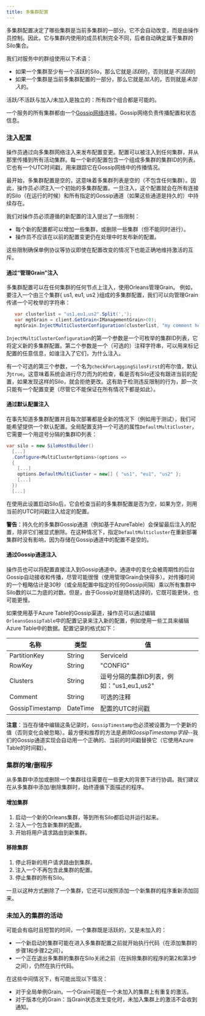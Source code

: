 ```yaml
---
title: 多集群配置
---
```


多集群配置决定了哪些集群是当前多集群的一部分。它不会自动改变，而是由操作员控制。因此，它与集群内使用的成员机制完全不同，后者自动确定属于集群的Silo集合。

我们对服务中的群组使用以下术语：
- 如果一个集群至少有一个活跃的Silo，那么它就是*活跃*的，否则就是*不活跃*的
- 如果一个集群是当前多集群配置的一部分，那么它就是*加入*的，否则就是*未加入*的。

活跃/不活跃与加入/未加入是独立的：所有四个组合都是可能的。

一个服务的所有集群都由一个[Gossip网络](GossipChannels.md)连接。Gossip网络负责传播配置和状态信息。 

### 注入配置

操作员通过向多集群网络注入来发布配置变更。配置可以被注入到任何集群，并从那里传播到所有活动集群。每一个新的配置包含一个组成多集群的集群ID的列表。它也有一个UTC时间戳，用来跟踪它在Gossip网络中的传播情况。

最开始，多集群配置是空的，这意味着多集群列表是空的（不包含任何集群）。因此，操作员*必须*注入一个初始的多集群配置。一旦注入，这个配置就会在所有连接的Silo（在运行的时候）和所有指定的Gossip通道（如果这些通道是持久的）中持续存在。

我们对操作员必须遵循的新配置的注入提出了一些限制：
-	每个新的配置都可以增加一些集群，或删除一些集群（但不能同时进行）。
-	操作员不应该在以前的配置变更仍在处理中时发布新的配置。

这些限制确保单例协议等协议即使在配置改变的情况下也能正确地维持激活的互斥。

#### 通过“管理Grain”注入

多集群配置可以在任何集群的任何节点上注入，使用Orleans管理Grain。
例如，要注入一个由三个集群{ us1, eu1, us2 }组成的多集群配置，我们可以向管理Grain传递一个可枚举的字符串：

```csharp
   var clusterlist = "us1,eu1,us2".Split(',');
   var mgtGrain = client.GetGrain<IManagementGrain>(0);	
   mgtGrain.InjectMultiClusterConfiguration(clusterlist, "my comment here"));
```

`InjectMultiClusterConfiguration`的第一个参数是一个可枚举的集群ID列表，它将定义新的多集群配置。第二个参数是一个（可选的）注释字符串，可以用来标记配置的任意信息，如谁注入了它们，为什么注入。

有一个可选的第三个参数，一个名为`checkForLaggingSilosFirst`的布尔值，默认为`true`。这意味着系统会进行尽力而为的检查，看是否有Silo还没有跟进当前的配置，如果发现这样的Silo，就会拒绝更改。这有助于检测违反限制的行为，即一次只能有一个配置变更（尽管它不能保证在所有情况下都是如此）。

#### 通过默认配置注入

在事先知道多集群配置并且每次部署都是全新的情况下（例如用于测试），我们可能希望提供一个默认配置。全局配置支持一个可选的属性`DefaultMultiCluster`，它需要一个用逗号分隔的集群ID列表：

```csharp
var silo = new SiloHostBuilder()
  [...]
  .Configure<MultiClusterOptions>(options => 
  {
    [...]
    options.DefaultMultiCluster = new[] { "us1", "eu1", "us2" }; 
    [...]
  })
  [...]
```

在使用此设置启动Silo后，它会检查当前的多集群配置是否为空，如果为空，则用当前的UTC时间戳注入给定的配置。

**警告**：持久化的多集群Gossip通道（例如基于AzureTable）会保留最后注入的配置，除非它们被显式删除。在这种情况下，指定`DefaultMulticluster`在重新部署集群时没有影响，因为存储在Gossip通道中的配置不是空的。

#### 通过Gossip通道注入

操作员也可以将配置直接注入到Gossip通道中。通道中的变化会被周期性的后台Gossip自动接收和传播，尽管可能很慢（使用管理Grain会快得多）。对传播时间的一个粗略估计是30秒（或全局配置中指定的任何Gossip间隔）乘以所有集群中Silo数的以二为底的对数。但是，由于Gossip对是随机选择的，它既可能更快，也可能更慢。 

如果使用基于Azure Table的Gossip渠道，操作员可以通过编辑`OrleansGossipTable`中的配置记录来注入新的配置，例如使用一些工具来编辑Azure Table中的数据。配置记录的格式如下：

| 名称            | 类型     | 值                                        |
| --------------- | -------- | ----------------------------------------- |
| PartitionKey    | String   | ServiceId                                 |
| RowKey          | String   | "CONFIG"                                  |
| Clusters        | String   | 逗号分隔的集群ID列表，例如："us1,eu1,us2" |
| Comment         | String   | 可选的注释                                |
| GossipTimestamp | DateTime | 配置的UTC时间戳                           |

**注意**：当在存储中编辑这条记录时，`GossipTimestamp`也必须被设置为一个更新的值（否则变化会被忽略）。最方便和推荐的方法是*删除GossipTimestamp字段*--我们的Gossip通道实现会自动用一个正确的、当前的时间戳替换它（它使用Azure Table的时间戳）。

### 集群的增/删程序

从多集群中添加或删除一个集群往往需要在一些更大的背景下进行协调。我们建议在从多集群中添加/删除集群时，始终遵循下面描述的程序。

#### 增加集群

1.	启动一个新的Orleans集群，等到所有Silo都启动并运行起来。
2.	注入一个包含新集群的配置。
3.	开始将用户请求路由到新集群。

#### 移除集群

1.	停止将新的用户请求路由到集群。
2.	注入一个不再包含此集群的配置。
3.	停止集群的所有Silo。

一旦以这种方式删除了一个集群，它还可以按照添加一个新集群的程序重新添加回来。

### 未加入的集群的活动

可能会有临时且短暂的时间，一个集群既是活跃的，又是未加入的：
- 一个新启动的集群可能在进入多集群配置之前就开始执行代码（在添加集群的步骤1和步骤2之间）。
- 一个正在退出多集群的集群在Silo关闭之前（在拆除集群的程序的第2和第3步之间），仍然在执行代码。

在这些中间情况下，有可能出现以下情况：
-	对于全局单例Grain。一个Grain可能在一个未加入的集群上有重复的激活。
-	对于版本化的Grain：当Grain状态发生变化时，未加入集群上的激活不会收到通知。
